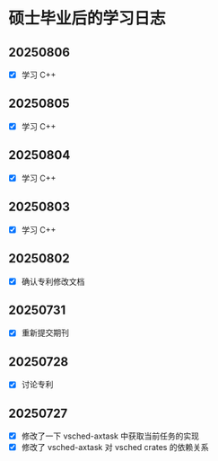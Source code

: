 # 硕士毕业后的学习日志

## 20250806

- [x] 学习 C++

## 20250805

- [x] 学习 C++

## 20250804

- [x] 学习 C++

## 20250803

- [x] 学习 C++

## 20250802

- [x] 确认专利修改文档

## 20250731

- [x] 重新提交期刊

## 20250728

- [x] 讨论专利

## 20250727

- [x] 修改了一下 vsched-axtask 中获取当前任务的实现
- [x] 修改了 vsched-axtask 对 vsched crates 的依赖关系